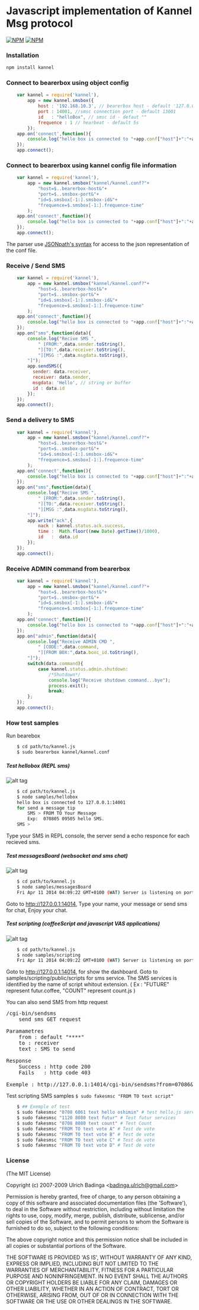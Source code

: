 # Javascript implementation of Kannel Msg protocol
[![NPM](https://nodei.co/npm/kannel.png?downloads=true&stars=true)](https://nodei.co/npm/kannel/) [![NPM](https://nodei.co/npm-dl/kannel.png?months=1)](https://nodei.co/npm/kannel/)

### Installation
```sh
npm install kannel
```

### Connect to bearerbox using object config
```js
	var kannel = require('kannel'),
	    app = new kannel.smsbox({
			host : '192.168.10.3', // bearerbox host - default '127.0.0.1'
			port : 14001, //smsc connection port - default 13001
			id   : "helloBox", // smsc id - defaut ""
			frequence : 1 // hearbeat - default 5s
		});
	app.on('connect',function(){
		console.log("hello box is connected to "+app.conf["host"]+":"+app.conf['port']);
	});
	app.connect();
```

### Connect to bearerbox using kannel config file information
```js
	var kannel = require('kannel'),
	    app = new kannel.smsbox("kannel/kannel.conf?"+
	    	"host=$..bearerbox-host&"+
	    	"port=$..smsbox-port&"+
	    	"id=$.smsbox[-1:].smsbox-id&"+
	    	"frequence=$.smsbox[-1:].frequence-time"
	    );
	app.on('connect',function(){
		console.log("hello box is connected to "+app.conf["host"]+":"+app.conf['port']);
	});
	app.connect();
```

The parser use [JSONpath's syntax](http://goessner.net/articles/JsonPath/) for access to the json representation of the conf file.

### Receive / Send SMS
```js
	var kannel = require('kannel'),
	    app = new kannel.smsbox("kannel/kannel.conf?"+
	    	"host=$..bearerbox-host&"+
	    	"port=$..smsbox-port&"+
	    	"id=$.smsbox[-1:].smsbox-id&"+
	    	"frequence=$.smsbox[-1:].frequence-time"
	    );
	app.on('connect',function(){
		console.log("hello box is connected to "+app.conf["host"]+":"+app.conf['port']);
	});
	app.on("sms",function(data){
		console.log("Recive SMS ",
			" [FROM:",data.sender.toString(),
			"][TO:",data.receiver.toString(),
			"][MSG :",data.msgdata.toString(),
		"]");
		app.sendSMS({
		  sender: data.receiver,
		  receiver: data.sender,
		  msgdata: 'Hello', // string or buffer
		  id : data.id
		});	
	});
	app.connect();
```


### Send a delivery to SMS
```js
	var kannel = require('kannel'),
	    app = new kannel.smsbox("kannel/kannel.conf?"+
	    	"host=$..bearerbox-host&"+
	    	"port=$..smsbox-port&"+
	    	"id=$.smsbox[-1:].smsbox-id&"+
	    	"frequence=$.smsbox[-1:].frequence-time"
	    );
	app.on('connect',function(){
		console.log("hello box is connected to "+app.conf["host"]+":"+app.conf['port']);
	});
	app.on("sms",function(data){
		console.log("Recive SMS ",
			" [FROM:",data.sender.toString(),
			"][TO:",data.receiver.toString(),
			"][MSG :",data.msgdata.toString(),
		"]");
		app.write("ack",{
			nack : kannel.status.ack.success,
			time :  Math.floor((new Date).getTime()/1000),
			id   :  data.id
		});
	});
	app.connect();
```


### Receive ADMIN command from bearerbox

```js
	var kannel = require('kannel'),
	    app = new kannel.smsbox("kannel/kannel.conf?"+
	    	"host=$..bearerbox-host&"+
	    	"port=$..smsbox-port&"+
	    	"id=$.smsbox[-1:].smsbox-id&"+
	    	"frequence=$.smsbox[-1:].frequence-time"
	    );
	app.on('connect',function(){
		console.log("hello box is connected to "+app.conf["host"]+":"+app.conf['port']);
	});
	app.on("admin",function(data){
		console.log("Receive ADMIN CMD ",
			" [CODE:",data.command,
			"][FROM BOX:",data.boxc_id.toString(),
		"]");
		switch(data.command){
			case kannel.status.admin.shutdown:
				/*Shutdown*/
				console.log("Receive shutdown command...bye");
				process.exit();
				break;
		};
	});
	app.connect();
```

### How test samples
Run bearebox

```sh
	$ cd path/to/kannel.js
	$ sudo bearerbox kannel/kannel.conf
```


##### Test hellobox (REPL sms)
![alt tag](https://raw.githubusercontent.com/badlee/kannel.js/master/img/hello.png)

```sh
    $ cd path/to/kannel.js
    $ node samples/hellobox
    hello box is connected to 127.0.0.1:14001
    for send a message tip 
        SMS > FROM TO Your Message
        Exp:  070805 09505 hello SMS.
    SMS > 
```
Type your SMS in REPL console, the server send a echo responce for each recieved sms. 


##### Test messagesBoard (websocket and sms chat)
![alt tag](https://raw.githubusercontent.com/badlee/kannel.js/master/img/messageBoard.png)

```sh
	$ cd path/to/kannel.js
	$ node samples/messagesBoard
	Fri Apr 11 2014 04:09:22 GMT+0100 (WAT) Server is listening on port 14014
```
Goto to http://127.0.0.1:14014,
Type your name, your message or send sms for chat, Enjoy your chat.


##### Test scripting (coffeeScript and javascript VAS applications)
![alt tag](https://raw.githubusercontent.com/badlee/kannel.js/master/img/scripting.png)

```sh
	$ cd path/to/kannel.js
	$ node samples/scripting
	Fri Apr 11 2014 04:09:22 GMT+0100 (WAT) Server is listening on port 14014
```
Goto to http://127.0.0.1:14014, for show the dashboard.
Goto to samples/scripting/public/scripts for sms service.
The SMS services is identified by the name of script whitout extension. ( Ex : "FUTURE" represent futur.coffee, "COUNT" represent count.js )

You can also send SMS from http request
<pre>
/cgi-bin/sendsms
	send sms GET request

Paramametres
	from : default "****"
	to : receiver 
	text : SMS to send

Response
	Success : http code 200
	Fails	: http code 403

Exemple : http://127.0.0.1:14014/cgi-bin/sendsms?from=07086&to=05026&text=Test
</pre>

Test scripting SMS samples `$ sudo fakesmsc "FROM TO text script"`

```sh
	$ ## Exemple of test
	$ sudo fakesmsc "0708 6061 text hello oshimin" # test hello.js service
	$ sudo fakesmsc "1120 8080 text futur" # Test futur services
	$ sudo fakesmsc "0708 8080 text count" # Test Count
	$ sudo fakesmsc "FROM TO text vote A" # Test de vote
	$ sudo fakesmsc "FROM TO text vote B" # Test de vote
	$ sudo fakesmsc "FROM TO text vote C" # Test de vote
	$ sudo fakesmsc "FROM TO text vote D" # Test de vote
```


### License

(The MIT License)

Copyright (c) 2007-2009 Ulrich Badinga &lt;badinga.ulrich@gmail.com&gt;

Permission is hereby granted, free of charge, to any person obtaining
a copy of this software and associated documentation files (the
'Software'), to deal in the Software without restriction, including
without limitation the rights to use, copy, modify, merge, publish,
distribute, sublicense, and/or sell copies of the Software, and to
permit persons to whom the Software is furnished to do so, subject to
the following conditions:

The above copyright notice and this permission notice shall be
included in all copies or substantial portions of the Software.

THE SOFTWARE IS PROVIDED 'AS IS', WITHOUT WARRANTY OF ANY KIND,
EXPRESS OR IMPLIED, INCLUDING BUT NOT LIMITED TO THE WARRANTIES OF
MERCHANTABILITY, FITNESS FOR A PARTICULAR PURPOSE AND NONINFRINGEMENT.
IN NO EVENT SHALL THE AUTHORS OR COPYRIGHT HOLDERS BE LIABLE FOR ANY
CLAIM, DAMAGES OR OTHER LIABILITY, WHETHER IN AN ACTION OF CONTRACT,
TORT OR OTHERWISE, ARISING FROM, OUT OF OR IN CONNECTION WITH THE
SOFTWARE OR THE USE OR OTHER DEALINGS IN THE SOFTWARE.